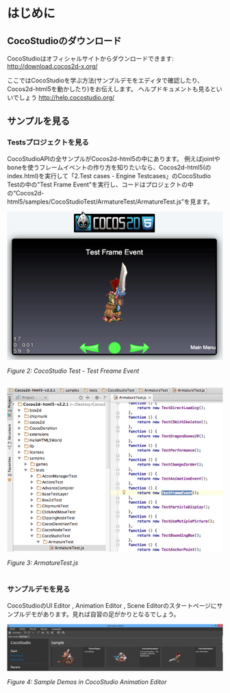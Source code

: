 # はじめに

## CocoStudioのダウンロード

CocoStudioはオフィシャルサイトからダウンロードできます: http://download.cocos2d-x.org/

ここではCocoStudioを学ぶ方法(サンプルデモをエディタで確認したり、Cocos2d-html5を動かしたり)をお伝えします。
ヘルプドキュメントも見るといいでしょう http://help.cocostudio.org/ 

## サンプルを見る

### Testsプロジェクトを見る

CocoStudioAPIの全サンプルがCocos2d-html5の中にあります。
例えばjointやboneを使うフレームイベントの作り方を知りたいなら、Cocos2d-html5(のindex.html)を実行して「2.Test cases - Engine Testcases」のCocoStudio Testの中の"Test Frame Event"を実行し、コードはプロジェクトの中の“Cocos2d-html5/samples/CocoStudioTest/ArmatureTest/ArmatureTest.js”を見ます。

![](res/test-freame-event.png)

*Figure 2: CocoStudio Test - Test Freame Event*<br></br>

![](res/armature-test.png)

*Figure 3: ArmatureTest.js*<br></br>

### サンプルデモを見る

CocoStudioのUI Editor , Animation Editor , Scene Editorのスタートページにサンプルデモがあります。見れば自習の足がかりとなるでしょう。

![](res/demos-animation-editor.png)

*Figure 4: Sample Demos in CocoStudio Animation Editor*<br></br>

